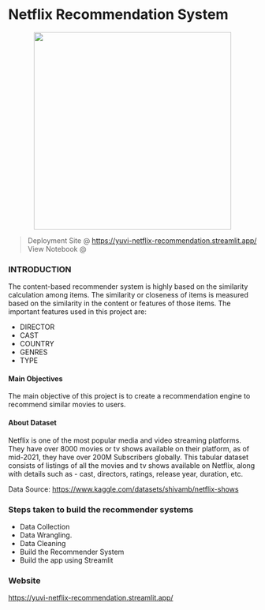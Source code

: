 
# Netflix Recommendation System

<p align='center'>
  <a href="#"><img src="https://user-images.githubusercontent.com/96771321/214456292-ef421cff-a59f-46a1-9411-fef980ee6814.gif" width="400"></a>
</p>


> Deployment Site @ https://yuvi-netflix-recommendation.streamlit.app/
> View Notebook @ 

### INTRODUCTION
The content-based recommender system is highly based on the similarity calculation among items. The similarity or closeness of items is measured based on the similarity in the content or features of those items. The important features used in this project are:

- DIRECTOR
- CAST
- COUNTRY
- GENRES
- TYPE

#### Main Objectives
The main objective of this project is to create a recommendation engine to recommend similar movies to users.

#### About Dataset
Netflix is one of the most popular media and video streaming platforms. They have over 8000 movies or tv shows available on their platform, as of mid-2021, they have over 200M Subscribers globally. This tabular dataset consists of listings of all the movies and tv shows available on Netflix, along with details such as - cast, directors, ratings, release year, duration, etc.

Data Source: https://www.kaggle.com/datasets/shivamb/netflix-shows


### Steps taken to build the recommender systems
- Data Collection 
- Data Wrangling.
- Data Cleaning
- Build the Recommender System
- Build the app using Streamlit

### Website 
https://yuvi-netflix-recommendation.streamlit.app/
